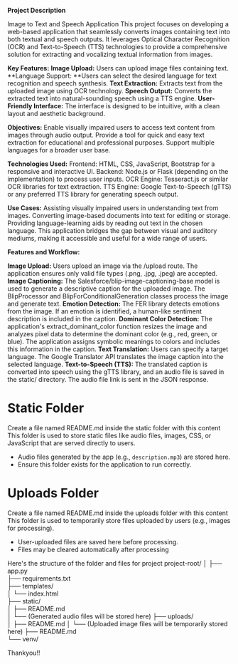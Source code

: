 
**Project Description**

Image to Text and Speech Application
This project focuses on developing a web-based application that seamlessly converts images containing text into both textual and speech outputs. It leverages Optical Character Recognition (OCR) and Text-to-Speech (TTS) technologies to provide a comprehensive solution for extracting and vocalizing textual information from images.

**Key Features:**
**Image Upload:** Users can upload image files containing text.
**Language Support: **Users can select the desired language for text recognition and speech synthesis.
**Text Extraction:** Extracts text from the uploaded image using OCR technology.
**Speech Output:** Converts the extracted text into natural-sounding speech using a TTS engine.
**User-Friendly Interface:** The interface is designed to be intuitive, with a clean layout and aesthetic background.

**Objectives:**
Enable visually impaired users to access text content from images through audio output.
Provide a tool for quick and easy text extraction for educational and professional purposes.
Support multiple languages for a broader user base.

**Technologies Used:**
Frontend: HTML, CSS, JavaScript, Bootstrap for a responsive and interactive UI.
Backend: Node.js or Flask (depending on the implementation) to process user inputs.
OCR Engine: Tesseract.js or similar OCR libraries for text extraction.
TTS Engine: Google Text-to-Speech (gTTS) or any preferred TTS library for generating speech output.

**Use Cases:**
Assisting visually impaired users in understanding text from images.
Converting image-based documents into text for editing or storage.
Providing language-learning aids by reading out text in the chosen language.
This application bridges the gap between visual and auditory mediums, making it accessible and useful for a wide range of users.

**Features and Workflow:**

**Image Upload:**
Users upload an image via the /upload route.
The application ensures only valid file types (.png, .jpg, .jpeg) are accepted.
**Image Captioning:**
The Salesforce/blip-image-captioning-base model is used to generate a descriptive caption for the uploaded image.
The BlipProcessor and BlipForConditionalGeneration classes process the image and generate text.
**Emotion Detection:**
The FER library detects emotions from the image. If an emotion is identified, a human-like sentiment description is included in the caption.
**Dominant Color Detection:**
The application's extract_dominant_color function resizes the image and analyzes pixel data to determine the dominant color (e.g., red, green, or blue).
The application assigns symbolic meanings to colors and includes this information in the caption.
**Text Translation:**
Users can specify a target language. The Google Translator API translates the image caption into the selected language.
**Text-to-Speech (TTS):**
The translated caption is converted into speech using the gTTS library, and an audio file is saved in the static/ directory.
The audio file link is sent in the JSON response.


# Static Folder
Create a file named README.md inside the static folder with this content
This folder is used to store static files like audio files, images, CSS, or JavaScript that are served directly to users.

- Audio files generated by the app (e.g., `description.mp3`) are stored here.
- Ensure this folder exists for the application to run correctly.
  
# Uploads Folder
Create a file named README.md inside the uploads folder with this content
This folder is used to temporarily store files uploaded by users (e.g., images for processing).

- User-uploaded files are saved here before processing.
- Files may be cleared automatically after processing

Here's the structure of the folder and files for project
project-root/
│
├── app.py                     
├── requirements.txt           
├── templates/                 
│   └── index.html             
├── static/                   
│   ├── README.md              
│   └── (Generated audio files will be stored here)
├── uploads/                   
│   ├── README.md
│   └── (Uploaded image files will be temporarily stored here)
├── README.md                 
└── venv/                      







Thankyou!!
